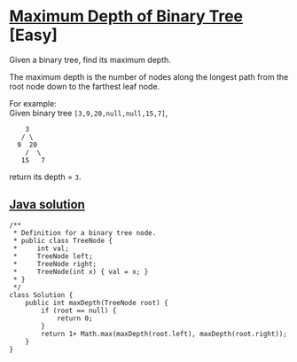 # [Maximum Depth of Binary Tree](https://leetcode.com/problems/maximum-depth-of-binary-tree/description/) [Easy]
Given a binary tree, find its maximum depth.

The maximum depth is the number of nodes along the longest path from the root node down to the farthest leaf node.

For example:  
Given binary tree `[3,9,20,null,null,15,7]`,
```
    3
   / \
  9  20
    /  \
   15   7
```
return its depth = `3`.

## [Java solution](https://leetcode.com/submissions/detail/149392004/)
```
/**
 * Definition for a binary tree node.
 * public class TreeNode {
 *     int val;
 *     TreeNode left;
 *     TreeNode right;
 *     TreeNode(int x) { val = x; }
 * }
 */
class Solution {
    public int maxDepth(TreeNode root) {
        if (root == null) {
            return 0;
        }
        return 1+ Math.max(maxDepth(root.left), maxDepth(root.right));
    }
}
```
